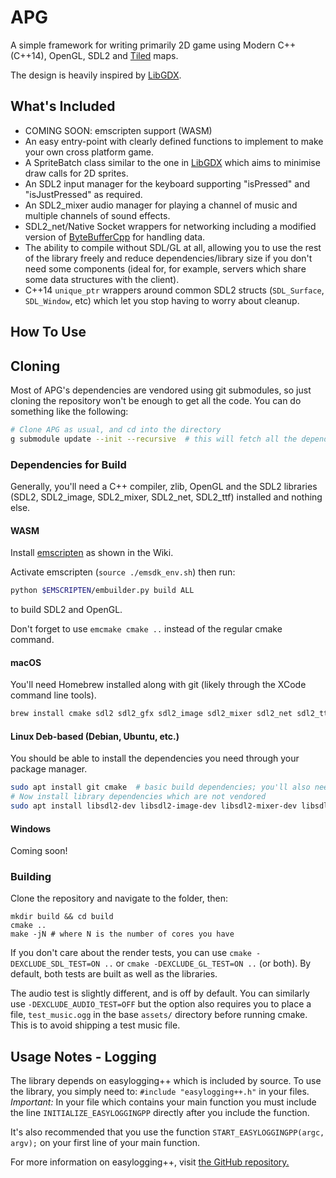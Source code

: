 # APG

A simple framework for writing primarily 2D game using Modern C++ (C++14), OpenGL, SDL2 and
[Tiled](http://www.mapeditor.org/) maps.

The design is heavily inspired by [LibGDX](https://github.com/libgdx/libgdx/).

## What's Included
- COMING SOON: emscripten support (WASM)
- An easy entry-point with clearly defined functions to implement to make your own cross platform game.
- A SpriteBatch class similar to the one in [LibGDX](https://github.com/libgdx/libgdx/blob/master/gdx/src/com/badlogic/gdx/graphics/g2d/SpriteBatch.java) which aims to minimise draw calls for 2D sprites.
- An SDL2 input manager for the keyboard supporting "isPressed" and "isJustPressed" as required.
- An SDL2\_mixer audio manager for playing a channel of music and multiple channels of sound effects.
- SDL2\_net/Native Socket wrappers for networking including a modified version of [ByteBufferCpp](https://github.com/SgtCoDFish/ByteBufferCpp) for handling data.
- The ability to compile without SDL/GL at all, allowing you to use the rest of the library freely and reduce dependencies/library size if you don't need some components (ideal for, for example, servers which share some data structures with the client).
- C++14 `unique_ptr` wrappers around common SDL2 structs (`SDL_Surface`, `SDL_Window`, etc) which let you
stop having to worry about cleanup.

## How To Use
## Cloning
Most of APG's dependencies are vendored using git submodules, so just cloning the repository won't be enough to get all the code. You can do something like the following:
```bash
# Clone APG as usual, and cd into the directory
g submodule update --init --recursive  # this will fetch all the dependencies at the correct commit
```

### Dependencies for Build
Generally, you'll need a C++ compiler, zlib, OpenGL and the SDL2 libraries (SDL2, SDL2\_image, SDL2\_mixer, SDL2\_net, SDL2\_ttf) installed and nothing else.

#### WASM
Install [emscripten](https://kripken.github.io/emscripten-site/docs/getting_started/downloads.html) as shown in the Wiki.

Activate emscripten (`source ./emsdk_env.sh`) then run:
```bash
python $EMSCRIPTEN/embuilder.py build ALL
```
to build SDL2 and OpenGL.

Don't forget to use `emcmake cmake ..` instead of the regular cmake command.

#### macOS
You'll need Homebrew installed along with git (likely through the XCode command line tools).

```bash
brew install cmake sdl2 sdl2_gfx sdl2_image sdl2_mixer sdl2_net sdl2_ttf glew
```

#### Linux Deb-based (Debian, Ubuntu, etc.)
You should be able to install the dependencies you need through your package manager.

```bash
sudo apt install git cmake  # basic build dependencies; you'll also need a compiler (something like build-essential)
# Now install library dependencies which are not vendored
sudo apt install libsdl2-dev libsdl2-image-dev libsdl2-mixer-dev libsdl2-net-dev libsdl2-ttf-dev libglew-dev zlib1g-dev
```

#### Windows
Coming soon!

### Building
Clone the repository and navigate to the folder, then:

```
mkdir build && cd build
cmake ..
make -jN # where N is the number of cores you have
```

If you don't care about the render tests, you can use `cmake -DEXCLUDE_SDL_TEST=ON ..` or `cmake -DEXCLUDE_GL_TEST=ON ..` (or both). By default, both tests are built as well as the libraries.

The audio test is slightly different, and is off by default. You can similarly use `-DEXCLUDE_AUDIO_TEST=OFF` but the option also requires you to place a file, `test_music.ogg` in the base `assets/` directory before running cmake. This is to avoid shipping a test music file.

## Usage Notes - Logging
The library depends on easylogging++ which is included by source. To use the library, you simply need to: `#include "easylogging++.h"` in your files. *Important:* In your file which contains your main function you must include the line `INITIALIZE_EASYLOGGINGPP` directly after you include the function.

It's also recommended that you use the function `START_EASYLOGGINGPP(argc, argv);` on your first line of your main function.

For more information on easylogging++, visit [the GitHub repository.](https://github.com/easylogging/easyloggingpp)
